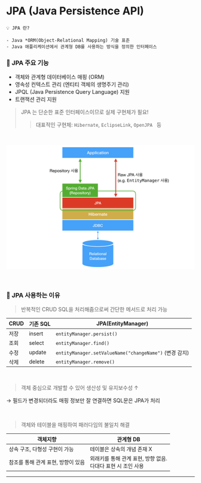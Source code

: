 # JPA (Java Persistence API)

```
💡 JPA 란?

- Java *ORM(Object-Relational Mapping) 기술 표준
- Java 애플리케이션에서 관계형 DB를 사용하는 방식을 정의한 인터페이스

```

### 📌 JPA 주요 기능

- 객체와 관계형 데이터베이스 매핑 (ORM)
- 영속성 컨텍스트 관리 (엔티티 객체의 생명주기 관리)
- JPQL (Java Persistence Query Language) 지원
- 트랜잭션 관리 지원

> JPA 는 단순한 표준 인터페이스이므로 실제 구현체가 필요!
>
> > 대표적인 구현체: `Hibernate`, `EclipseLink`, `OpenJPA ` 등

<br>

![jpa](/concepts/image/jpa.png)

<br>

### 📌 JPA 사용하는 이유

> 반복적인 CRUD SQL을 처리해줌으로써 간단한 메서드로 처리 가능

| CRUD | 기존 SQL | JPA(EntityManager)                                     |
| ---- | -------- | ------------------------------------------------------ |
| 저장 | insert   | `entityManager.persist()`                              |
| 조회 | select   | `entityManager.find()`                                 |
| 수정 | update   | `entityManager.setValueName("changeName")` (변경 감지) |
| 삭제 | delete   | `entityManager.remove()`                               |

<br>

> 객체 중심으로 개발할 수 있어 생산성 및 유지보수성 ↑

→ 필드가 변경되더라도 매핑 정보만 잘 연결하면 SQL문은 JPA가 처리

<br>

> 객체와 테이블을 매핑하여 패러다임의 불일치 해결

| 객체지향                           | 관계형 DB                                                         |
| ---------------------------------- | ----------------------------------------------------------------- |
| 상속 구조, 다형성 구현이 가능      | 테이블은 상속의 개념 존재 X                                       |
| 참조를 통해 관계 표현, 방향이 있음 | 외래키를 통해 관계 표현, 방향 없음. <br> 다대다 표현 시 조인 사용 |

---
